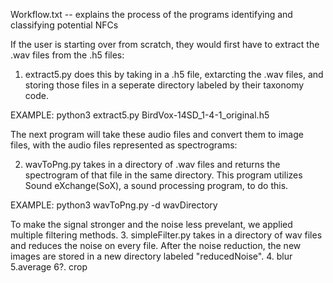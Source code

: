 Workflow.txt -- explains the process of the programs identifying and classifying potential NFCs

If the user is starting over from scratch, they would first have to extract the .wav files from the .h5 files:

1. extract5.py does this by taking in a .h5 file, extarcting the .wav files, and storing those files in a
seperate directory labeled by their taxonomy code.

EXAMPLE: python3 extract5.py BirdVox-14SD_1-4-1_original.h5


The next program will take these audio files and convert them to image files, with the audio files represented
as spectrograms:

2. wavToPng.py takes in a directory of .wav files and returns the spectrogram of that file in the same directory.
This program utilizes Sound eXchange(SoX), a sound processing program, to do this.

EXAMPLE: python3 wavToPng.py -d wavDirectory

To make the signal stronger and the noise less prevelant, we applied multiple filtering methods.
3. simpleFilter.py takes in a directory of wav files and reduces the noise on every file. After the noise
reduction, the new images are stored in a new directory labeled "reducedNoise".
4. blur
5.average
6?. crop



